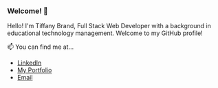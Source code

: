 ### Welcome! 👋

Hello! I'm Tiffany Brand, Full Stack Web Developer with a background in educational technology management. Welcome to my GitHub profile!

📫 You can find me at...

- [LinkedIn](https://www.linkedin.com/in/tiffanybrand/)
- [My Portfolio](https://tiffanybrand.com/)
- [Email](mailto:tiffanylbrand@outlook.com)


<!--
**tiffany-brand/tiffany-brand** is a ✨ _special_ ✨ repository because its `README.md` (this file) appears on your GitHub profile.

Here are some ideas to get you started:

- 🔭 I’m currently working on ...
- 🌱 I’m currently learning ...
- 👯 I’m looking to collaborate on ...
- 🤔 I’m looking for help with ...
- 💬 Ask me about ...
- 📫 How to reach me: ...
- 😄 Pronouns: ...
- ⚡ Fun fact: ...
-->

